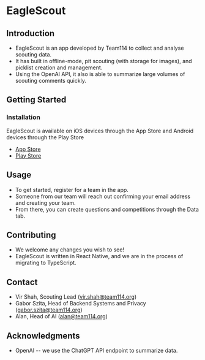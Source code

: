 # EagleScout

## Introduction
- EagleScout is an app developed by Team114 to collect and analyse scouting data.
- It has built in offline-mode, pit scouting (with storage for images), and picklist creation and management.
- Using the OpenAI API, it also is able to summarize large volumes of scouting comments quickly.

## Getting Started

### Installation

EagleScout is available on iOS devices through the App Store and Android devices through the Play Store
* [App Store](https://apps.apple.com/us/app/eaglescout/id6447322775)
* [Play Store](https://play.google.com/store/apps/details?id=com.eaglescout&pli=1)


## Usage
- To get started, register for a team in the app.
-   Someone from our team will reach out confirming your email address and creating your team.
- From there, you can create questions and competitions through the Data tab.

## Contributing
- We welcome any changes you wish to see!
- EagleScout is written in React Native, and we are in the process of migrating to TypeScript.

## Contact
- Vir Shah, Scouting Lead (vir.shah@team114.org)
- Gabor Szita, Head of Backend Systems and Privacy (gabor.szita@team114.org)
- Alan, Head of AI (alan@team114.org)

## Acknowledgments
- OpenAI -- we use the ChatGPT API endpoint to summarize data.
